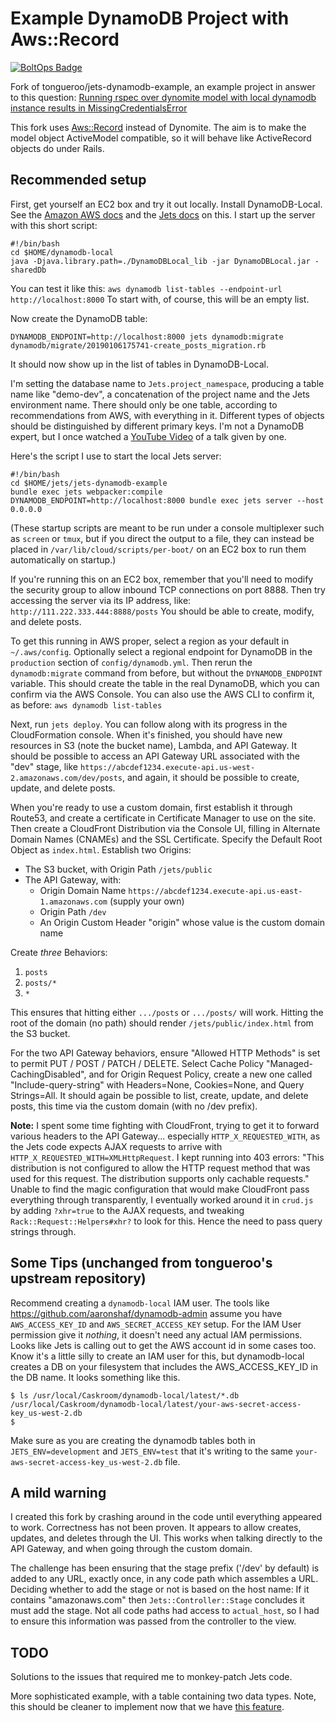 # Example DynamoDB Project with Aws::Record

[![BoltOps Badge](https://img.boltops.com/boltops/badges/boltops-badge.png)](https://www.boltops.com)

Fork of tongueroo/jets-dynamodb-example, an example project in answer to this question: [Running rspec over dynomite model with local dynamodb instance results in MissingCredentialsError](https://community.rubyonjets.com/t/running-rspec-over-dynomite-model-with-local-dynamodb-instance-results-in-missingcredentialserror/31/2)

This fork uses [Aws::Record](https://github.com/aws/aws-sdk-ruby-record) instead of Dynomite. The aim is to make the model object ActiveModel compatible, so it will behave like ActiveRecord objects do under Rails.

## Recommended setup

First, get yourself an EC2 box and try it out locally. Install DynamoDB-Local. See the [Amazon AWS docs](https://docs.aws.amazon.com/amazondynamodb/latest/developerguide/DynamoDBLocal.DownloadingAndRunning.html) and the [Jets docs](https://github.com/tongueroo/jets/wiki/Dynamodb-Local-Setup-Walkthrough) on this. I start up the server with this short script:

```
#!/bin/bash
cd $HOME/dynamodb-local
java -Djava.library.path=./DynamoDBLocal_lib -jar DynamoDBLocal.jar -sharedDb
```

You can test it like this: `aws dynamodb list-tables --endpoint-url http://localhost:8000` To start with, of course, this will be an empty list.

Now create the DynamoDB table:

```
DYNAMODB_ENDPOINT=http://localhost:8000 jets dynamodb:migrate dynamodb/migrate/20190106175741-create_posts_migration.rb
```

It should now show up in the list of tables in DynamoDB-Local.

I'm setting the database name to `Jets.project_namespace`, producing a table name like "demo-dev", a concatenation of the project name and the Jets environment name. There should only be one table, according to recommendations from AWS, with everything in it. Different types of objects should be distinguished by different primary keys. I'm not a DynamoDB expert, but I once watched a [YouTube Video](https://www.youtube.com/watch?v=HaEPXoXVf2k) of a talk given by one.

Here's the script I use to start the local Jets server:

```
#!/bin/bash
cd $HOME/jets/jets-dynamodb-example
bundle exec jets webpacker:compile
DYNAMODB_ENDPOINT=http://localhost:8000 bundle exec jets server --host 0.0.0.0
```

(These startup scripts are meant to be run under a console multiplexer such as `screen` or `tmux`, but if you direct the output to a file, they can instead be placed in `/var/lib/cloud/scripts/per-boot/` on an EC2 box to run them automatically on startup.)

If you're running this on an EC2 box, remember that you'll need to modify the security group to allow inbound TCP connections on port 8888. Then try accessing the server via its IP address, like: `http://111.222.333.444:8888/posts` You should be able to create, modify, and delete posts.

To get this running in AWS proper, select a region as your default in `~/.aws/config`. Optionally select a regional endpoint for DynamoDB in the `production` section of `config/dynamodb.yml`. Then rerun the `dynamodb:migrate` command from before, but without the `DYNAMODB_ENDPOINT` variable. This should create the table in the real DynamoDB, which you can confirm via the AWS Console. You can also use the AWS CLI to confirm it, as before: `aws dynamodb list-tables`

Next, run `jets deploy`. You can follow along with its progress in the CloudFormation console. When it's finished, you should have new resources in S3 (note the bucket name), Lambda, and API Gateway. It should be possible to access an API Gateway URL associated with the "dev" stage, like `https://abcdef1234.execute-api.us-west-2.amazonaws.com/dev/posts`, and again, it should be possible to create, update, and delete posts.

When you're ready to use a custom domain, first establish it through Route53, and create a certificate in Certificate Manager to use on the site. Then create a CloudFront Distribution via the Console UI, filling in Alternate Domain Names (CNAMEs) and the SSL Certificate. Specify the Default Root Object as `index.html`. Establish two Origins:

* The S3 bucket, with Origin Path `/jets/public`
* The API Gateway, with:
  * Origin Domain Name `https://abcdef1234.execute-api.us-east-1.amazonaws.com` (supply your own)
  * Origin Path `/dev`
  * An Origin Custom Header "origin" whose value is the custom domain name

Create _three_ Behaviors:

1. `posts`
1. `posts/*`
1. `*`

This ensures that hitting either `.../posts` or `.../posts/` will work. Hitting the root of the domain (no path) should render `/jets/public/index.html` from the S3 bucket.

For the two API Gateway behaviors, ensure "Allowed HTTP Methods" is set to permit PUT / POST / PATCH / DELETE. Select Cache Policy "Managed-CachingDisabled", and for Origin Request Policy, create a new one called "Include-query-string" with Headers=None, Cookies=None, and Query Strings=All. It should again be possible to list, create, update, and delete posts, this time via the custom domain (with no /dev prefix).

**Note:** I spent some time fighting with CloudFront, trying to get it to forward various headers to the API Gateway... especially `HTTP_X_REQUESTED_WITH`, as the Jets code expects AJAX requests to arrive with `HTTP_X_REQUESTED_WITH=XMLHttpRequest`. I kept running into 403 errors: "This distribution is not configured to allow the HTTP request method that was used for this request. The distribution supports only cachable requests." Unable to find the magic configuration that would make CloudFront pass everything through transparently, I eventually worked around it in `crud.js` by adding `?xhr=true` to the AJAX requests, and tweaking `Rack::Request::Helpers#xhr?` to look for this. Hence the need to pass query strings through.

## Some Tips (unchanged from tongueroo's upstream repository)

Recommend creating a `dynamodb-local` IAM user. The tools like https://github.com/aaronshaf/dynamodb-admin assume you have `AWS_ACCESS_KEY_ID` and `AWS_SECRET_ACCESS_KEY` setup. For the IAM User permission give it *nothing*, it doesn't need any actual IAM permissions. Looks like Jets is calling out to get the AWS account id in some cases too. Know it's a little silly to create an IAM user for this, but dynamodb-local creates a DB on your filesystem that includes the AWS_ACCESS_KEY_ID in the DB name. It looks something like this.

    $ ls /usr/local/Caskroom/dynamodb-local/latest/*.db
    /usr/local/Caskroom/dynamodb-local/latest/your-aws-secret-access-key_us-west-2.db
    $

Make sure as you are creating the dynamodb tables both in `JETS_ENV=development` and `JETS_ENV=test` that it's writing to the same `your-aws-secret-access-key_us-west-2.db` file.

## A mild warning

I created this fork by crashing around in the code until everything appeared to work. Correctness has not been proven. It appears to allow creates, updates, and deletes through the UI. This works when talking directly to the API Gateway, and when going through the custom domain.

The challenge has been ensuring that the stage prefix ('/dev' by default) is added to any URL, exactly once, in any code path which assembles a URL. Deciding whether to add the stage or not is based on the host name: If it contains "amazonaws.com" then `Jets::Controller::Stage` concludes it must add the stage. Not all code paths had access to `actual_host`, so I had to ensure this information was passed from the controller to the view.

## TODO

Solutions to the issues that required me to monkey-patch Jets code.

More sophisticated example, with a table containing two data types. Note, this should be cleaner to implement now that we have [this feature](https://github.com/aws/aws-sdk-ruby-record/pull/108).
